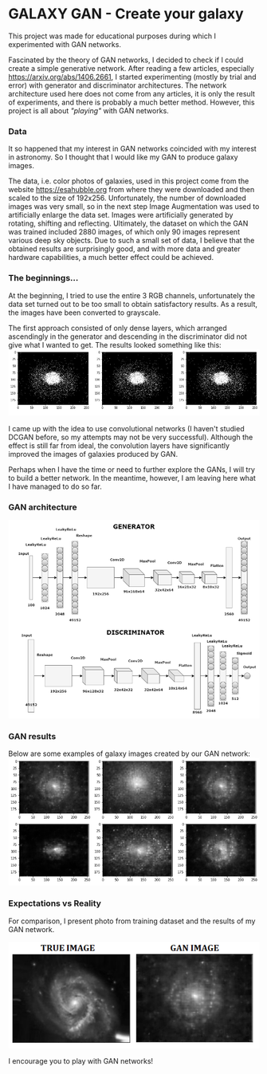 # GALAXY GAN - Create your galaxy

This project was made for educational purposes during which I experimented with GAN networks.

Fascinated by the theory of GAN networks, I decided to check if I could create a simple generative network. After reading a few articles, especially https://arxiv.org/abs/1406.2661, I started experimenting (mostly by trial and error) with generator and discriminator architectures. The network architecture used here does not come from any articles, it is only the result of experiments, and there is probably a much better method. However, this project is all about _"playing"_ with GAN networks.


### Data
It so happened that my interest in GAN networks coincided with my interest in astronomy. So I thought that I would like my GAN to produce galaxy images.

The data, i.e. color photos of galaxies, used in this project come from the website https://esahubble.org from where they were downloaded and then scaled to the size of 192x256.
Unfortunately, the number of downloaded images was very small, so in the next step Image Augmentation was used to artificially enlarge the data set. Images were artificially generated by rotating, shifting and reflecting. Ultimately, the dataset on which the GAN was trained included 2880 images, of which only 90 images represent various deep sky objects. Due to such a small set of data, I believe that the obtained results are surprisingly good, and with more data and greater hardware capabilities, a much better effect could be achieved.


### The beginnings...
At the beginning, I tried to use the entire 3 RGB channels, unfortunately the data set turned out to be too small to obtain satisfactory results. As a result, the images have been converted to grayscale.

The first approach consisted of only dense layers, which arranged ascendingly in the generator and descending in the discriminator did not give what I wanted to get. The results looked something like this:
![tree](img/dense_galaxy.png)

I came up with the idea to use convolutional networks (I haven't studied DCGAN before, so my attempts may not be very successful). Although the effect is still far from ideal, the convolution layers have significantly improved the images of galaxies produced by GAN.

Perhaps when I have the time or need to further explore the GANs, I will try to build a better network. In the meantime, however, I am leaving here what I have managed to do so far.

### GAN architecture
![tree](img/GAN_architecture.png)


### GAN results
Below are some examples of galaxy images created by our GAN network:
![tree](img/gan_galaxy.png)


### Expectations vs Reality
For comparison, I present photo from training dataset and the results of my GAN network.
<br>
<br>
![tree](img/img_cmpr.png)



I encourage you to play with GAN networks!
